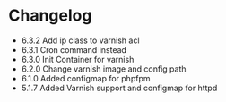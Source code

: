 # Changelog

- 6.3.2 Add ip class to varnish acl
- 6.3.1 Cron command instead
- 6.3.0 Init Container for varnish
- 6.2.0 Change varnish image and config path
- 6.1.0 Added configmap for phpfpm
- 5.1.7 Added Varnish support and configmap for httpd
